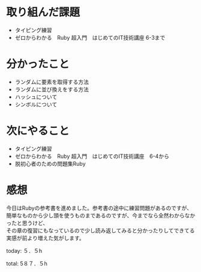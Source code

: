 #  取り組んだ課題
- タイピング練習
- ゼロからわかる　Ruby 超入門　はじめてのIT技術講座 6-3まで
  

# 分かったこと
- ランダムに要素を取得する方法
- ランダムに並び換えをする方法
- ハッシュについて
- シンボルについて
  

# 次にやること
- タイピング練習
- ゼロからわかる　Ruby 超入門　はじめてのIT技術講座　6-4から
- 脱初心者のための問題集Ruby

# 感想
今日はRubyの参考書を進めました。参考書の途中に練習問題があるのですが、簡単なものから少し頭を使うものまであるのですが、今までなら全然わからなかったと思うけど、  
その章の復習にもなっているので少し読み返してみると分かったりしてできてる実感が前より増えた気がします。

today: ５．５h

total: 5８７．５h
